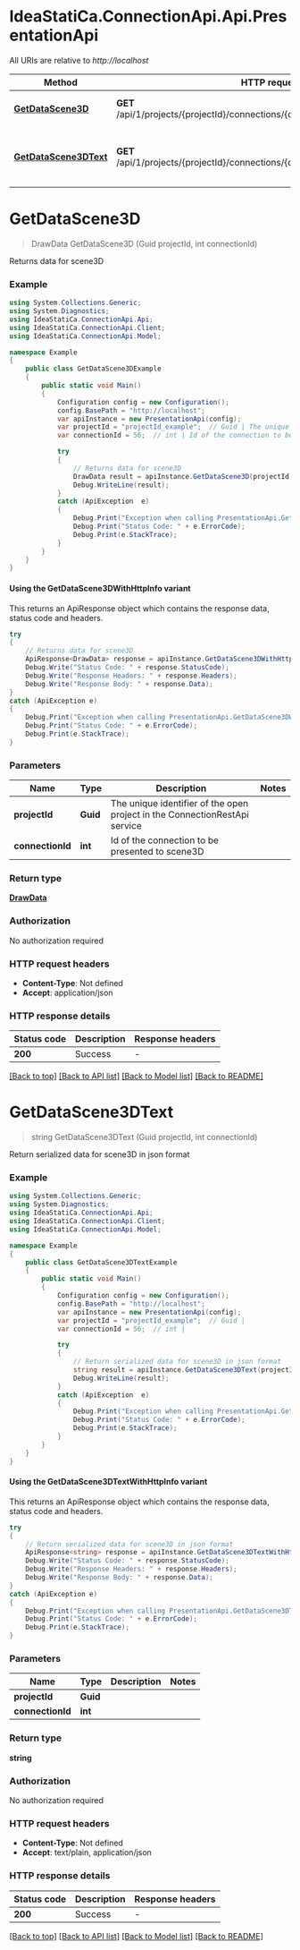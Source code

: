 # IdeaStatiCa.ConnectionApi.Api.PresentationApi

All URIs are relative to *http://localhost*

| Method | HTTP request | Description |
|--------|--------------|-------------|
| [**GetDataScene3D**](PresentationApi.md#getdatascene3d) | **GET** /api/1/projects/{projectId}/connections/{connectionId}/presentations | Returns data for scene3D |
| [**GetDataScene3DText**](PresentationApi.md#getdatascene3dtext) | **GET** /api/1/projects/{projectId}/connections/{connectionId}/presentations/text | Return serialized data for scene3D in json format |

<a id="getdatascene3d"></a>
# **GetDataScene3D**
> DrawData GetDataScene3D (Guid projectId, int connectionId)

Returns data for scene3D

### Example
```csharp
using System.Collections.Generic;
using System.Diagnostics;
using IdeaStatiCa.ConnectionApi.Api;
using IdeaStatiCa.ConnectionApi.Client;
using IdeaStatiCa.ConnectionApi.Model;

namespace Example
{
    public class GetDataScene3DExample
    {
        public static void Main()
        {
            Configuration config = new Configuration();
            config.BasePath = "http://localhost";
            var apiInstance = new PresentationApi(config);
            var projectId = "projectId_example";  // Guid | The unique identifier of the open project in the ConnectionRestApi service
            var connectionId = 56;  // int | Id of the connection to be presented to scene3D

            try
            {
                // Returns data for scene3D
                DrawData result = apiInstance.GetDataScene3D(projectId, connectionId);
                Debug.WriteLine(result);
            }
            catch (ApiException  e)
            {
                Debug.Print("Exception when calling PresentationApi.GetDataScene3D: " + e.Message);
                Debug.Print("Status Code: " + e.ErrorCode);
                Debug.Print(e.StackTrace);
            }
        }
    }
}
```

#### Using the GetDataScene3DWithHttpInfo variant
This returns an ApiResponse object which contains the response data, status code and headers.

```csharp
try
{
    // Returns data for scene3D
    ApiResponse<DrawData> response = apiInstance.GetDataScene3DWithHttpInfo(projectId, connectionId);
    Debug.Write("Status Code: " + response.StatusCode);
    Debug.Write("Response Headers: " + response.Headers);
    Debug.Write("Response Body: " + response.Data);
}
catch (ApiException e)
{
    Debug.Print("Exception when calling PresentationApi.GetDataScene3DWithHttpInfo: " + e.Message);
    Debug.Print("Status Code: " + e.ErrorCode);
    Debug.Print(e.StackTrace);
}
```

### Parameters

| Name | Type | Description | Notes |
|------|------|-------------|-------|
| **projectId** | **Guid** | The unique identifier of the open project in the ConnectionRestApi service |  |
| **connectionId** | **int** | Id of the connection to be presented to scene3D |  |

### Return type

[**DrawData**](DrawData.md)

### Authorization

No authorization required

### HTTP request headers

 - **Content-Type**: Not defined
 - **Accept**: application/json


### HTTP response details
| Status code | Description | Response headers |
|-------------|-------------|------------------|
| **200** | Success |  -  |

[[Back to top]](#) [[Back to API list]](../README.md#documentation-for-api-endpoints) [[Back to Model list]](../README.md#documentation-for-models) [[Back to README]](../README.md)

<a id="getdatascene3dtext"></a>
# **GetDataScene3DText**
> string GetDataScene3DText (Guid projectId, int connectionId)

Return serialized data for scene3D in json format

### Example
```csharp
using System.Collections.Generic;
using System.Diagnostics;
using IdeaStatiCa.ConnectionApi.Api;
using IdeaStatiCa.ConnectionApi.Client;
using IdeaStatiCa.ConnectionApi.Model;

namespace Example
{
    public class GetDataScene3DTextExample
    {
        public static void Main()
        {
            Configuration config = new Configuration();
            config.BasePath = "http://localhost";
            var apiInstance = new PresentationApi(config);
            var projectId = "projectId_example";  // Guid | 
            var connectionId = 56;  // int | 

            try
            {
                // Return serialized data for scene3D in json format
                string result = apiInstance.GetDataScene3DText(projectId, connectionId);
                Debug.WriteLine(result);
            }
            catch (ApiException  e)
            {
                Debug.Print("Exception when calling PresentationApi.GetDataScene3DText: " + e.Message);
                Debug.Print("Status Code: " + e.ErrorCode);
                Debug.Print(e.StackTrace);
            }
        }
    }
}
```

#### Using the GetDataScene3DTextWithHttpInfo variant
This returns an ApiResponse object which contains the response data, status code and headers.

```csharp
try
{
    // Return serialized data for scene3D in json format
    ApiResponse<string> response = apiInstance.GetDataScene3DTextWithHttpInfo(projectId, connectionId);
    Debug.Write("Status Code: " + response.StatusCode);
    Debug.Write("Response Headers: " + response.Headers);
    Debug.Write("Response Body: " + response.Data);
}
catch (ApiException e)
{
    Debug.Print("Exception when calling PresentationApi.GetDataScene3DTextWithHttpInfo: " + e.Message);
    Debug.Print("Status Code: " + e.ErrorCode);
    Debug.Print(e.StackTrace);
}
```

### Parameters

| Name | Type | Description | Notes |
|------|------|-------------|-------|
| **projectId** | **Guid** |  |  |
| **connectionId** | **int** |  |  |

### Return type

**string**

### Authorization

No authorization required

### HTTP request headers

 - **Content-Type**: Not defined
 - **Accept**: text/plain, application/json


### HTTP response details
| Status code | Description | Response headers |
|-------------|-------------|------------------|
| **200** | Success |  -  |

[[Back to top]](#) [[Back to API list]](../README.md#documentation-for-api-endpoints) [[Back to Model list]](../README.md#documentation-for-models) [[Back to README]](../README.md)

